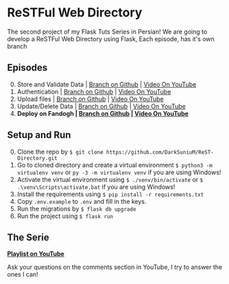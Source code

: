 # ReSTFul Web Directory
The second project of my Flask Tuts Series in Persian!
We are going to develop a ReSTFul Web Directory using Flask, Each episode, has it's own branch

## Episodes
0. Store and Validate Data | [Branch on Github](https://github.com/DarkSuniuM/ReST-Directory/tree/00-Store_and_Validate_Data) | [Video On YouTube](https://youtu.be/iTGYOw2obes)
0. Authentication | [Branch on Github](https://github.com/DarkSuniuM/ReST-Directory/tree/01-Authentication) | [Video On YouTube](https://youtu.be/ULht9NjvI9M)
0. Upload files | [Branch on Github](https://github.com/DarkSuniuM/ReST-Directory/tree/02-Upload_files) | [Video On YouTube](https://youtu.be/Z9vxnfUpiOM)
0. Update/Delete Data | [Branch on Github](https://github.com/DarkSuniuM/ReST-Directory/tree/03-Update_Delete_Data) | [Video On YouTube](https://youtu.be/GCRfVOqJpk4)
0. **Deploy on Fandogh | [Branch on Github](https://github.com/DarkSuniuM/ReST-Directory/tree/04-Deploy_on_Fandogh) | [Video On YouTube](https://youtu.be/wOp_eU43rcQ)**



## Setup and Run
0. Clone the repo by `$ git clone https://github.com/DarkSuniuM/ReST-Directory.git`
0. Go to cloned directory and create a virtual environment `$ python3 -m virtualenv venv` or `py -3 -m virtualenv venv` if you are using Windows!
0. Activate the virtual environment using `$ ./venv/bin/activate` or `$ .\venv\Scripts\activate.bat` if you are using Windows!
0. Install the requirements using `$ pip install -r requirements.txt`
0. Copy `.env.example` to  `.env` and fill in the keys.
0. Run the migrations by `$ flask db upgrade`
0. Run the project using `$ flask run`

## The Serie
**[Playlist on YouTube](https://www.youtube.com/playlist?list=PLdUn5H7OTUk1WYCrDJpNGpJ2GFWd7yZaw)**

Ask your questions on the comments section in YouTube, I try to answer the ones I can!

